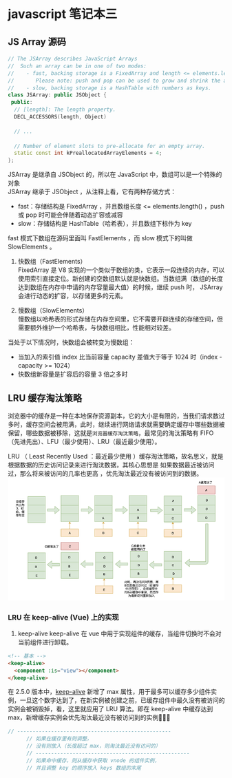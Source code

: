 # javascript 笔记本三

## JS Array 源码
```c++
// The JSArray describes JavaScript Arrays
//  Such an array can be in one of two modes:
//    - fast, backing storage is a FixedArray and length <= elements.length();
//       Please note: push and pop can be used to grow and shrink the array.
//    - slow, backing storage is a HashTable with numbers as keys.
class JSArray: public JSObject {
 public:
  // [length]: The length property.
  DECL_ACCESSORS(length, Object)
    
  // ...
   
  // Number of element slots to pre-allocate for an empty array.
  static const int kPreallocatedArrayElements = 4;
};
```
JSArray 是继承自 JSObject 的，所以在 JavaScript 中，数组可以是一个特殊的对象  
JSArray 继承于 JSObject ，从注释上看，它有两种存储方式：  
* fast：存储结构是 FixedArray ，并且数组长度 <= elements.length() ，push 或 pop 时可能会伴随着动态扩容或减容  
* slow：存储结构是 HashTable（哈希表），并且数组下标作为 key

fast 模式下数组在源码里面叫 FastElements ，而 slow 模式下的叫做 SlowElements 。  
1. 快数组（FastElements）  
FixedArray 是 V8 实现的一个类似于数组的类，它表示一段连续的内存，可以使用索引直接定位。新创建的空数组默认就是快数组。当数组满（数组的长度达到数组在内存中申请的内存容量最大值）的时候，继续 push 时， JSArray 会进行动态的扩容，以存储更多的元素。  

2. 慢数组（SlowElements）  
慢数组以哈希表的形式存储在内存空间里，它不需要开辟连续的存储空间，但需要额外维护一个哈希表，与快数组相比，性能相对较差。  

当处于以下情况时，快数组会被转变为慢数组：  

* 当加入的索引值 index 比当前容量 capacity 差值大于等于 1024 时（index - capacity >= 1024）  
* 快数组新容量是扩容后的容量 3 倍之多时  

## LRU 缓存淘汰策略

浏览器中的缓存是一种在本地保存资源副本，它的大小是有限的，当我们请求数过多时，缓存空间会被用满，此时，继续进行网络请求就需要确定缓存中哪些数据被保留，哪些数据被移除，这就是`浏览器缓存淘汰策略`，最常见的淘汰策略有 FIFO（先进先出）、LFU（最少使用）、LRU（最近最少使用）。  

LRU （ Least Recently Used ：最近最少使用 ）缓存淘汰策略，故名思义，就是根据数据的历史访问记录来进行淘汰数据，其核心思想是 如果数据最近被访问过，那么将来被访问的几率也更高 ，优先淘汰最近没有被访问到的数据。
![LRU缓存淘汰策略](https://raw.githubusercontent.com/forrestyuan/Reading-Book/master/assets/LRU缓存淘汰策略.png)

### LRU 在 keep-alive (Vue) 上的实现
1. keep-alive
keep-alive 在 vue 中用于实现组件的缓存，当组件切换时不会对当前组件进行卸载。
```html
<!-- 基本 -->
<keep-alive>
  <component :is="view"></component>
</keep-alive>
```

在 2.5.0 版本中，[keep-alive](https://github.com/vuejs/vue/blob/dev/src/core/components/keep-alive.js) 新增了 max 属性，用于最多可以缓存多少组件实例，一旦这个数字达到了，在新实例被创建之前，已缓存组件中最久没有被访问的实例会被销毁掉，看，这里就应用了 LRU 算法。即在 keep-alive 中缓存达到 max，新增缓存实例会优先淘汰最近没有被访问到的实例🎉🎉🎉
```js
// --------------------------------------------------
      // 如果在缓存里有则调整，
      // 没有则放入（长度超过 max，则淘汰最近没有访问的）
      // --------------------------------------------------
      // 如果命中缓存，则从缓存中获取 vnode 的组件实例，
      // 并且调整 key 的顺序放入 keys 数组的末尾
```